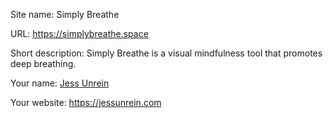 Site name: Simply Breathe

URL: https://simplybreathe.space

Short description: Simply Breathe is a visual mindfulness tool that promotes deep breathing.

Your name:
[Jess Unrein](http://github.com/thejessleigh)

Your website:
https://jessunrein.com
